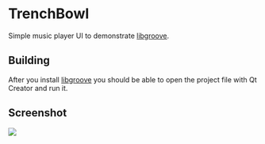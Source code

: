 # TrenchBowl

Simple music player UI to demonstrate
[libgroove](https://github.com/superjoe30/libgroove).

## Building

After you install [libgroove](https://github.com/superjoe30/libgroove)
you should be able to open the project file with Qt Creator and run it.

## Screenshot

![](http://i.imgur.com/7KptjEW.png)
